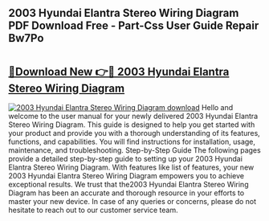 ## 2003 Hyundai Elantra Stereo Wiring Diagram PDF Download Free - Part-Css User Guide Repair Bw7Po

# <h2><a href="http://dfs5vv.blite.top/?on=2003+Hyundai+Elantra+Stereo+Wiring+Diagram">🔗Download New 👉🔴 2003 Hyundai Elantra Stereo Wiring Diagram</a></h2>

[![2003 Hyundai Elantra Stereo Wiring Diagram download](https://i.imgur.com/lujVjoI.png)](http://dfs5vv.blite.top/?on=2003+Hyundai+Elantra+Stereo+Wiring+Diagram)
Hello and welcome to the user manual for your newly delivered 2003 Hyundai Elantra Stereo Wiring Diagram. This guide is designed to help you get started with your product and provide you with a thorough understanding of its features, functions, and capabilities. You will find instructions for installation, usage, maintenance, and troubleshooting. Step-by-Step Guide The following pages provide a detailed step-by-step guide to setting up your 2003 Hyundai Elantra Stereo Wiring Diagram. With features like list of features, your new 2003 Hyundai Elantra Stereo Wiring Diagram empowers you to achieve exceptional results. We trust that the2003 Hyundai Elantra Stereo Wiring Diagram has been an accurate and thorough resource in your efforts to master your new device. In case of any queries or concerns, please do not hesitate to reach out to our customer service team.
